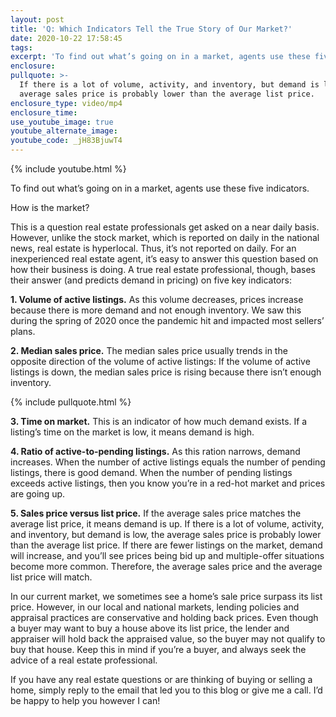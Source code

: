 ```yaml
---
layout: post
title: 'Q: Which Indicators Tell the True Story of Our Market?'
date: 2020-10-22 17:58:45
tags:
excerpt: 'To find out what’s going on in a market, agents use these five indicators.'
enclosure:
pullquote: >-
  If there is a lot of volume, activity, and inventory, but demand is low, the
  average sales price is probably lower than the average list price.
enclosure_type: video/mp4
enclosure_time:
use_youtube_image: true
youtube_alternate_image:
youtube_code: _jH83BjuwT4
---
```


{% include youtube.html %}

To find out what’s going on in a market, agents use these five indicators.

How is the market?

This is a question real estate professionals get asked on a near daily basis. However, unlike the stock market, which is reported on daily in the national news, real estate is hyperlocal. Thus, it’s not reported on daily. For an inexperienced real estate agent, it’s easy to answer this question based on how their business is doing. A true real estate professional, though, bases their answer (and predicts demand in pricing) on five key indicators:

**1\. Volume of active listings.** As this volume decreases, prices increase because there is more demand and not enough inventory. We saw this during the spring of 2020 once the pandemic hit and impacted most sellers’ plans.&nbsp;

**2\. Median sales price.** The median sales price usually trends in the opposite direction of the volume of active listings: If the volume of active listings is down, the median sales price is rising because there isn’t enough inventory.

{% include pullquote.html %}

**3\. Time on market.** This is an indicator of how much demand exists. If a listing’s time on the market is low, it means demand is high.

**4\. Ratio of active-to-pending listings.** As this ration narrows, demand increases. When the number of active listings equals the number of pending listings, there is good demand. When the number of pending listings exceeds active listings, then you know you’re in a red-hot market and prices are going up.&nbsp;

**5\. Sales price versus list price.** If the average sales price matches the average list price, it means demand is up. If there is a lot of volume, activity, and inventory, but demand is low, the average sales price is probably lower than the average list price. If there are fewer listings on the market, demand will increase, and you’ll see prices being bid up and multiple-offer situations become more common. Therefore, the average sales price and the average list price will match.&nbsp;

In our current market, we sometimes see a home’s sale price surpass its list price. However, in our local and national markets, lending policies and appraisal practices are conservative and holding back prices. Even though a buyer may want to buy a house above its list price, the lender and appraiser will hold back the appraised value, so the buyer may not qualify to buy that house. Keep this in mind if you’re a buyer, and always seek the advice of a real estate professional.&nbsp;

If you have any real estate questions or are thinking of buying or selling a home, simply reply to the email that led you to this blog or give me a call. I’d be happy to help you however I can\!